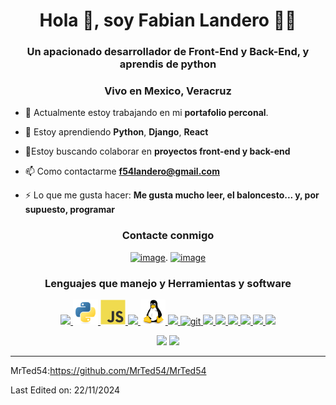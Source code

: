 <h1 align="center">Hola  👋, soy Fabian Landero 👨‍💻 </h1>
<h3 align="center">Un apacionado desarrollador de  Front-End y Back-End, y aprendis de python </h3>
<h3 align="center">Vivo en Mexico, Veracruz</h3>

- 🔭 Actualmente estoy trabajando en mi **portafolio perconal**.

- 🌱 Estoy aprendiendo **Python**, **Django**, **React**

- 👯Estoy buscando colaborar en **proyectos front-end y back-end**
  
- 📫 Como contactarme **f54landero@gmail.com**

- ⚡ Lo que me gusta hacer: **Me gusta mucho leer, el baloncesto... y, por supuesto, programar**

<h3 align="center">Contacte conmigo  </h3>
<div align="center">

[![image](https://img.shields.io/badge/LinkedIn-0077B5?style=for-the-badge&logo=linkedin&logoColor=white)](https://www.linkedin.com/in/fabian-pedo-landero-martinez-847041188/).
[![image](https://img.shields.io/badge/Gmail-D14836?style=for-the-badge&logo=gmail&logoColor=white)](mailto:produtor.brantlauro@gmail.com)
  
</div>

<h3 align="center">Lenguajes que manejo y Herramientas y software</h3>

<p align="center"> 
  <a href="https://skillicons.dev">
    <img src="https://skillicons.dev/icons?i=js,html,css" />
  </a>

  <a href="https://www.python.org" target="_blank"> 
    <img src="https://raw.githubusercontent.com/devicons/devicon/master/icons/python/python-original.svg" alt="python" width="40" height="40"/> 
  </a>  
  <a href="https://developer.mozilla.org/en-US/docs/Web/JavaScript" target="_blank"> 
    <img src="https://raw.githubusercontent.com/devicons/devicon/master/icons/javascript/javascript-original.svg" alt="javascript" width="40" height="40"/>
  </a> 
  <a href="https://skillicons.dev">
    <img src="https://skillicons.dev/icons?i=php" />
  </a>
  
  <a href="https://www.linux.org/" target="_blank"> 
    <img src="https://raw.githubusercontent.com/devicons/devicon/master/icons/linux/linux-original.svg" alt="linux" width="40" height="40"/> 
  </a> 
  <a href="https://skillicons.dev">
    <img src="https://skillicons.dev/icons?i=debian" />
  </a>
  <a href="https://git-scm.com/" target="_blank"> 
    <img src="https://www.vectorlogo.zone/logos/git-scm/git-scm-icon.svg" alt="git" width="40" height="40"/> 
  </a>
  <a href="https://skillicons.dev">
    <img src="https://skillicons.dev/icons?i=angular" />
  </a>
  <a href="https://skillicons.dev">
    <img src="https://skillicons.dev/icons?i=bash" />
  </a>
  <a href="https://skillicons.dev">
    <img src="https://skillicons.dev/icons?i=c,cpp" />
  </a>
  <a href="https://skillicons.dev">
    <img src="https://skillicons.dev/icons?i=java" />
  </a>
  <a href="https://skillicons.dev">
    <img src="https://skillicons.dev/icons?i=laravel,react" />
  </a>
  
  <a href="https://skillicons.dev">
    <img src="https://skillicons.dev/icons?i=mysql, mongodb, postgres" />
  </a>
  
  
</p>

<p align= "center">
  <img height= "150" src="https://github-readme-stats.vercel.app/api?username=BrantLauro&theme=react&show_icons=true&include_all_commits=true" />
  <img height= "150" src="https://github-readme-stats.vercel.app/api/top-langs/?username=BrantLauro&theme=react&layout=compact" />
</p>

------
MrTed54:https://github.com/MrTed54/MrTed54

Last Edited on: 22/11/2024
